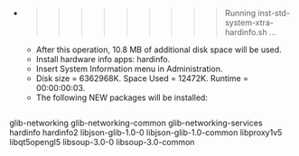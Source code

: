* >>>>>>>>> Running inst-std-system-xtra-hardinfo.sh ...
  * After this operation, 10.8 MB of additional disk space will be used.
  * Install hardware info apps: hardinfo.
  * Insert System Information menu in Administration.
  * Disk size = 6362968K. Space Used = 12472K. Runtime = 00:00:00:03.
  * The following NEW packages will be installed:
  ```bash
glib-networking glib-networking-common glib-networking-services hardinfo hardinfo2
libjson-glib-1.0-0 libjson-glib-1.0-common libproxy1v5 libqt5opengl5 libsoup-3.0-0
libsoup-3.0-common
  ```
